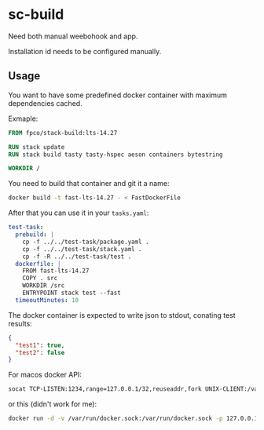 # sc-build

Need both manual weebohook and app.

Installation id needs to be configured manually.

## Usage

You want to have some predefined docker container with maximum dependencies cached.


Exmaple:

```dockerfile
FROM fpco/stack-build:lts-14.27

RUN stack update
RUN stack build tasty tasty-hspec aeson containers bytestring

WORKDIR /
```

You need to build that container and git it a name:

```bash
docker build -t fast-lts-14.27 - < FastDockerFile
```

After that you can use it in your `tasks.yaml`:

```yaml
test-task:
  prebuild: |
    cp -f ../../test-task/package.yaml .
    cp -f ../../test-task/stack.yaml .
    cp -f -R ../../test-task/test .
  dockerfile: |
    FROM fast-lts-14.27
    COPY . src
    WORKDIR /src
    ENTRYPOINT stack test --fast
  timeoutMinutes: 10
```

The docker container is expected to write json to stdout, conating test results:

```json
{
  "test1": true,
  "test2": false
}
```

For macos docker API:

```bash
socat TCP-LISTEN:1234,range=127.0.0.1/32,reuseaddr,fork UNIX-CLIENT:/var/run/docker.sock
```

or this (didn't work for me):

```bash
docker run -d -v /var/run/docker.sock:/var/run/docker.sock -p 127.0.0.1:2357:1234 bobrik/socat TCP-LISTEN:1234,fork UNIX-CONNECT:/var/run/docker.sock
```
